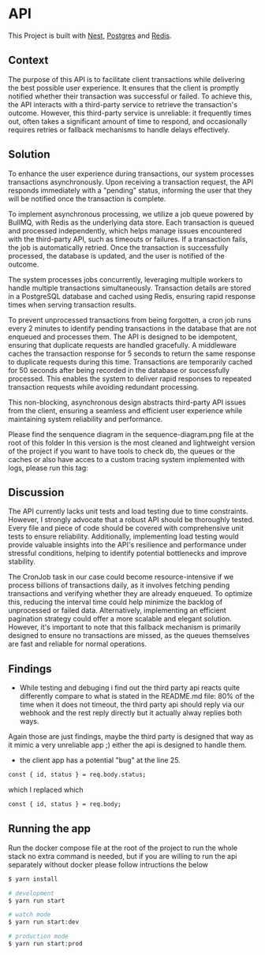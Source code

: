 # API
This Project is built with [Nest](https://github.com/nestjs/nest), [Postgres](https://www.postgresql.org/) and [Redis](https://redis.io/).

## Context
The purpose of this API is to facilitate client transactions while delivering the best possible user experience. It ensures that the client is promptly notified whether their transaction was successful or failed. To achieve this, the API interacts with a third-party service to retrieve the transaction's outcome. However, this third-party service is unreliable: it frequently times out, often takes a significant amount of time to respond, and occasionally requires retries or fallback mechanisms to handle delays effectively.

## Solution 
To enhance the user experience during transactions, our system processes transactions asynchronously. Upon receiving a transaction request, the API responds immediately with a "pending" status, informing the user that they will be notified once the transaction is complete.

To implement asynchronous processing, we utilize a job queue powered by BullMQ, with Redis as the underlying data store. Each transaction is queued and processed independently, which helps manage issues encountered with the third-party API, such as timeouts or failures. If a transaction fails, the job is automatically retried. Once the transaction is successfully processed, the database is updated, and the user is notified of the outcome.

The system processes jobs concurrently, leveraging multiple workers to handle multiple transactions simultaneously. Transaction details are stored in a PostgreSQL database and cached using Redis, ensuring rapid response times when serving transaction results.

To prevent unprocessed transactions from being forgotten, a cron job runs every 2 minutes to identify pending transactions in the database that are not enqueued and processes them. The API is designed to be idempotent, ensuring that duplicate requests are handled gracefully. A middleware caches the transaction response for 5 seconds to return the same response to duplicate requests during this time. Transactions are temporarily cached for 50 seconds after being recorded in the database or successfully processed. This enables the system to deliver rapid responses to repeated transaction requests while avoiding redundant processing.

This non-blocking, asynchronous design abstracts third-party API issues from the client, ensuring a seamless and efficient user experience while maintaining system reliability and performance.

Please find the senquence diagram in the sequence-diagram.png file at the root of this folder
In this version is the most cleaned and lightweight version of the project if you want to have tools to check db, the queues or the caches or also have acces to a custom tracing system implemented with logs, please run this tag:

## Discussion
The API currently lacks unit tests and load testing due to time constraints. However, I strongly advocate that a robust API should be thoroughly tested. Every file and piece of code should be covered with comprehensive unit tests to ensure reliability. Additionally, implementing load testing would provide valuable insights into the API's resilience and performance under stressful conditions, helping to identify potential bottlenecks and improve stability.

The CronJob task in our case could become resource-intensive if we process billions of transactions daily, as it involves fetching pending transactions and verifying whether they are already enqueued. To optimize this, reducing the interval time could help minimize the backlog of unprocessed or failed data. Alternatively, implementing an efficient pagination strategy could offer a more scalable and elegant solution. However, it's important to note that this fallback mechanism is primarily designed to ensure no transactions are missed, as the queues themselves are fast and reliable for normal operations.

## Findings

- While testing and debuging i find out the third party api reacts quite differently compare to what is stated in the README.md file:
80% of the time when it does not timeout, the third party api should reply via our webhook and the rest reply directly but it actually alway replies both ways.

Again those are just findings, maybe the third party is designed that way as it mimic a very unreliable app ;)
either the api is designed to handle them. 

- the client app has a potential "bug" at the line 25.   
```bash
const { id, status } = req.body.status;
```
which I replaced which
```bash
const { id, status } = req.body;
```

## Running the app

Run the docker compose file at the root of the project to run the whole stack no extra command is needed,
but if you are willing to run the api separately without docker please follow intructions the below

```bash
$ yarn install
```

```bash
# development
$ yarn run start

# watch mode
$ yarn run start:dev

# production mode
$ yarn run start:prod
```
